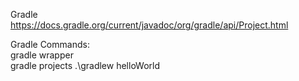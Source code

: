 Gradle</br>
https://docs.gradle.org/current/javadoc/org/gradle/api/Project.html</br>

Gradle Commands:</br>
gradle wrapper</br>
gradle projects
.\gradlew helloWorld</br>
